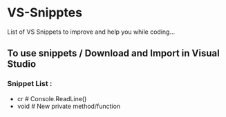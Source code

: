 # VS-Snipptes
List of VS Snippets to improve and help you while coding...   

## To use snippets / Download and Import in Visual Studio

### Snippet List : 
- cr # Console.ReadLine()
- void # New private method/function
